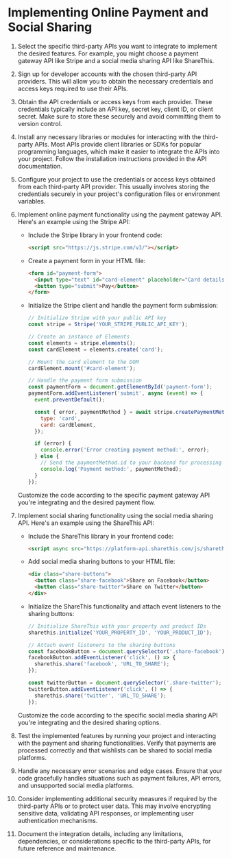 

# Implementing Online Payment and Social Sharing

1. Select the specific third-party APIs you want to integrate to implement the desired features. For example, you might choose a payment gateway API like Stripe and a social media sharing API like ShareThis.

2. Sign up for developer accounts with the chosen third-party API providers. This will allow you to obtain the necessary credentials and access keys required to use their APIs.

3. Obtain the API credentials or access keys from each provider. These credentials typically include an API key, secret key, client ID, or client secret. Make sure to store these securely and avoid committing them to version control.

4. Install any necessary libraries or modules for interacting with the third-party APIs. Most APIs provide client libraries or SDKs for popular programming languages, which make it easier to integrate the APIs into your project. Follow the installation instructions provided in the API documentation.

5. Configure your project to use the credentials or access keys obtained from each third-party API provider. This usually involves storing the credentials securely in your project's configuration files or environment variables.

6. Implement online payment functionality using the payment gateway API. Here's an example using the Stripe API:

   - Include the Stripe library in your frontend code:

     ```html
     <script src="https://js.stripe.com/v3/"></script>
     ```

   - Create a payment form in your HTML file:

     ```html
     <form id="payment-form">
       <input type="text" id="card-element" placeholder="Card details" />
       <button type="submit">Pay</button>
     </form>
     ```

   - Initialize the Stripe client and handle the payment form submission:

     ```javascript
     // Initialize Stripe with your public API key
     const stripe = Stripe('YOUR_STRIPE_PUBLIC_API_KEY');

     // Create an instance of Elements
     const elements = stripe.elements();
     const cardElement = elements.create('card');

     // Mount the card element to the DOM
     cardElement.mount('#card-element');

     // Handle the payment form submission
     const paymentForm = document.getElementById('payment-form');
     paymentForm.addEventListener('submit', async (event) => {
       event.preventDefault();

       const { error, paymentMethod } = await stripe.createPaymentMethod({
         type: 'card',
         card: cardElement,
       });

       if (error) {
         console.error('Error creating payment method:', error);
       } else {
         // Send the paymentMethod.id to your backend for processing the payment
         console.log('Payment method:', paymentMethod);
       }
     });
     ```

   Customize the code according to the specific payment gateway API you're integrating and the desired payment flow.

7. Implement social sharing functionality using the social media sharing API. Here's an example using the ShareThis API:

   - Include the ShareThis library in your frontend code:

     ```html
     <script async src="https://platform-api.sharethis.com/js/sharethis.js#property=YOUR_PROPERTY_ID&product=YOUR_PRODUCT_ID"></script>
     ```

   - Add social media sharing buttons to your HTML file:

     ```html
     <div class="share-buttons">
       <button class="share-facebook">Share on Facebook</button>
       <button class="share-twitter">Share on Twitter</button>
     </div>
     ```

   - Initialize the ShareThis functionality and attach event listeners to the sharing buttons:

     ```javascript
     // Initialize ShareThis with your property and product IDs
     sharethis.initialize('YOUR_PROPERTY_ID', 'YOUR_PRODUCT_ID');

     // Attach event listeners to the sharing buttons
     const facebookButton = document.querySelector('.share-facebook');
     facebookButton.addEventListener('click', () => {
       sharethis.share('facebook', 'URL_TO_SHARE');
     });

     const twitterButton = document.querySelector('.share-twitter');
     twitterButton.addEventListener('click', () => {
       sharethis.share('twitter', 'URL_TO_SHARE');
     });
     ```

   Customize the code according to the specific social media sharing API you're integrating and the desired sharing options.

8. Test the implemented features by running your project and interacting with the payment and sharing functionalities. Verify that payments are processed correctly and that wishlists can be shared to social media platforms.

9. Handle any necessary error scenarios and edge cases. Ensure that your code gracefully handles situations such as payment failures, API errors, and unsupported social media platforms.

10. Consider implementing additional security measures if required by the third-party APIs or to protect user data. This may involve encrypting sensitive data, validating API responses, or implementing user authentication mechanisms.

11. Document the integration details, including any limitations, dependencies, or considerations specific to the third-party APIs, for future reference and maintenance.

 